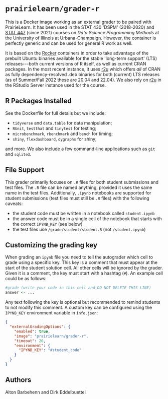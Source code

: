 # `prairielearn/grader-r`

This is a Docker image working as an external grader to be paired with
PrairieLearn. It has been used in the STAT 430 'DSPM' (2018-2020) and [STAT
447](https://stat447.com) (since 2021) courses on _Data Science Programming
Methods_ at the University of Illinois at Urbana-Champaign. However, the
container is perfectly generic and can be used for general R work as well.

It is based on the [Rocker](https://rocker-project.org) containers in order to take
advantage of the prebuilt Ubuntu binaries available for the stable 'long-term support' (LTS)
releases---both current versions of R itself, as well as current CRAN packages.
In the most recent instance, it uses [r2u](https://eddelbuettel.github.io/r2u/)
which offers _all_ of CRAN as fully dependency-resolved .deb binaries for both
(current) LTS releases (as of Summer/Fall 2022 these are 20.04 and 22.04). We also
rely on [r2u](https://eddelbuettel.github.io/r2u/) in the RStudio Server instance
used for the course.

## R Packages Installed

See the Dockerfile for full details but we include:

- `tidyverse` and `data.table` for data manipulation;
- `RUnit`, `testthat` and `tinytest` for testing;
- `microbenchmark`, `rbenchmark` and `bench` for timing;
- `shiny`, `flexdashboard`, `dygraphs` for shiny;

and more. We also include a few command-line applications such as `git` and `sqlite3`.

## File Support

This grader primarily focuses on `.R` files for both student submissions and test files. The `.R` file can be named anything, provided it uses the same name in the test files. Additionally, `.ipynb` notebooks are supported for student submissions (test files must still be `.R` files) with the following caveats:

- the student code must be written in a notebook called `student.ipynb`
- the answer code must be in a single cell of the notebook that starts with the correct `IPYNB_KEY` (see below)
- the test files use `/grade/student/student.R` (not `/student.ipynb`)

## Customizing the grading key

When grading an `ipynb` file you need to tell the autograder which cell to grade using a specific key. This key is a comment that must appear at the start of the student solution cell. All other cells will be ignored by the grader. Given it is a comment, the key must start with a hashtag (`#`). An example cell could be as follows:

```r
#grade (write your code in this cell and DO NOT DELETE THIS LINE)
answer <- ...
```

Any text following the key is optional but recommended to remind students to not modify this comment. A custom key can be configured using the `IPYNB_KEY` environment variable in `info.json`:

```json
{
  "externalGradingOptions": {
    "enabled": true,
    "image": "prairielearn/grader-r",
    "timeout": 20,
    "environment": {
      "IPYNB_KEY": "#student_code"
    }
  }
}
```

## Authors

Alton Barbehenn and Dirk Eddelbuettel
